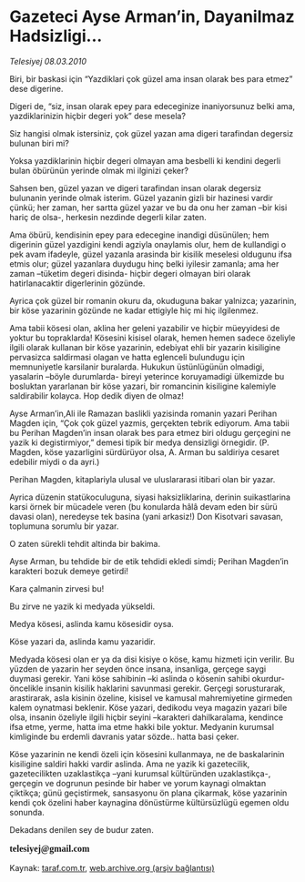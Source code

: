 # Gazeteci Ayse Arman’in, Dayanilmaz Hadsizligi...

*Telesiyej 08.03.2010*

<div class="yazi"><p>Biri, bir baskasi için “Yazdiklari çok güzel ama insan olarak bes para etmez” dese digerine.</p>
<p>Digeri de, “siz, insan olarak epey para edeceginize inaniyorsunuz belki ama, yazdiklarinizin hiçbir degeri yok” dese mesela?</p>
<p>Siz hangisi olmak istersiniz, çok güzel yazan ama digeri tarafindan degersiz bulunan biri mi?</p>
<p>Yoksa yazdiklarinin hiçbir degeri olmayan ama besbelli ki kendini degerli bulan öbürünün yerinde olmak mi ilginizi çeker?</p>
<p>Sahsen ben, güzel yazan ve digeri tarafindan insan olarak degersiz bulunanin yerinde olmak isterim. Güzel yazanin gizli bir hazinesi vardir çünkü; her zaman, her sartta güzel yazar ve bu da onu her zaman –bir kisi hariç de olsa-, herkesin nezdinde degerli kilar zaten.</p>
<p>Ama öbürü, kendisinin epey para edecegine inandigi düsünülen; hem digerinin güzel yazdigini kendi agziyla onaylamis olur, hem de kullandigi o pek avam ifadeyle, güzel yazanla arasinda bir kisilik meselesi oldugunu ifsa etmis olur; güzel yazanlara duydugu hinç belki iyilesir zamanla; ama her zaman –tüketim degeri disinda- hiçbir degeri olmayan biri olarak hatirlanacaktir digerlerinin gözünde.</p>
<p>Ayrica çok güzel bir romanin okuru da, okuduguna bakar yalnizca; yazarinin, bir köse yazarinin gözünde ne kadar ettigiyle hiç mi hiç ilgilenmez.</p>
<p>Ama tabii kösesi olan, aklina her geleni yazabilir ve hiçbir müeyyidesi de yoktur bu topraklarda! Kösesini kisisel olarak, hemen hemen sadece özeliyle ilgili olarak kullanan bir köse yazarinin, edebiyat ehli bir yazarin kisiligine pervasizca saldirmasi olagan ve hatta eglenceli bulundugu için memnuniyetle karsilanir buralarda. Hukukun üstünlügünün olmadigi, yasalarin –böyle durumlarda- bireyi yeterince koruyamadigi ülkemizde bu bosluktan yararlanan bir köse yazari, bir romancinin kisiligine kalemiyle saldirabilir kolayca. Hop dedik diyen de olmaz!</p>
<p>Ayse Arman’in,Ali ile Ramazan baslikli yazisinda romanin yazari Perihan Magden için, “Çok çok güzel yazmis, gerçekten tebrik ediyorum. Ama tabii bu Perihan Magden’in insan olarak bes para etmez biri oldugu gerçegini ne yazik ki degistirmiyor,” demesi tipik bir medya densizligi örnegidir. (P. Magden, köse yazarligini sürdürüyor olsa, A. Arman bu saldiriya cesaret edebilir miydi o da ayri.)</p>
<p>Perihan Magden, kitaplariyla ulusal ve uluslararasi itibari olan bir yazar.</p>
<p>Ayrica düzenin statükoculuguna, siyasi haksizliklarina, derinin suikastlarina karsi örnek bir mücadele veren (bu konularda hâlâ devam eden bir sürü davasi olan), neredeyse tek basina (yani arkasiz!) Don Kisotvari savasan, toplumuna sorumlu bir yazar.</p>
<p>O zaten sürekli tehdit altinda bir bakima.</p>
<p>Ayse Arman, bu tehdide bir de etik tehdidi ekledi simdi; Perihan Magden’in karakteri bozuk demeye getirdi!</p>
<p>Kara çalmanin zirvesi bu!</p>
<p>Bu zirve ne yazik ki medyada yükseldi.</p>
<p>Medya kösesi, aslinda kamu kösesidir oysa.</p>
<p>Köse yazari da, aslinda kamu yazaridir.</p>
<p>Medyada kösesi olan er ya da disi kisiye o köse, kamu hizmeti için verilir. Bu yüzden de yazarin her seyden önce insana, insanliga, gerçege saygi duymasi gerekir. Yani köse sahibinin –ki aslinda o kösenin sahibi okurdur- öncelikle insanin kisilik haklarini savunmasi gerekir. Gerçegi sorusturarak, arastirarak, asla kisinin özeline, kisisel ve kamusal mahremiyetine girmeden kalem oynatmasi beklenir. Köse yazari, dedikodu veya magazin yazari bile olsa, insanin özeliyle ilgili hiçbir seyini –karakteri dahilkaralama, kendince ifsa etme, yerme, hatta ima etme hakki bile yoktur. Medyanin kurumsal kimliginde bu erdemli davranis yatar sözde.. hatta basi çeker.</p>
<p>Köse yazarinin ne kendi özeli için kösesini kullanmaya, ne de baskalarinin kisiligine saldiri hakki vardir aslinda. Ama ne yazik ki gazetecilik, gazetecilikten uzaklastikça –yani kurumsal kültüründen uzaklastikça-, gerçegin ve dogrunun pesinde bir haber ve yorum kaynagi olmaktan çiktikça; günü geçistirmek, sansasyonu ön plana çikarmak, köse yazarinin kendi çok özelini haber kaynagina dönüstürme kültürsüzlügü egemen oldu sonunda.</p>
<p>Dekadans denilen sey de budur zaten.</p><b><font face="MetaPlusBoldRomanTi" size="3"><font face="MetaPlusBoldRomanTi" size="3">
<p>telesiyej@gmail.com</p></font></font></b>
</div>

Kaynak: [taraf.com.tr](http://www.taraf.com.tr:80/makale/10357.htm), [web.archive.org (arşiv bağlantısı)](http://web.archive.org/web/20100311162038/http://www.taraf.com.tr:80/makale/10357.htm)
